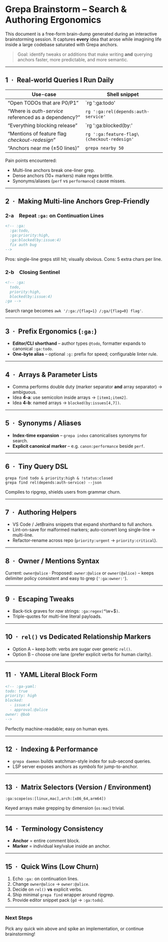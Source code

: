 # Grepa Brainstorm – Search & Authoring Ergonomics
<!-- :M: fixme, refactor this uses old patterns -->
This document is a free-form brain-dump generated during an interactive brainstorming session.  It captures **every** idea that arose while imagining life inside a large codebase saturated with Grepa anchors.

> Goal: identify tweaks or additions that make writing **and** querying anchors faster, more predictable, and more semantic.

---

## 1 · Real-world Queries I Run Daily

| Use-case | Shell snippet |
|----------|---------------|
| “Open TODOs that are P0/P1” | `rg ':ga:todo' | rg ':ga:priority:(critical|high)'` |
| “Where is *auth-service* referenced as a dependency?” | `rg ':ga:rel(depends:auth-service'` |
| “Everything blocking release” | `rg ':ga:blocked(by:' | rg -v ':ga:status:resolved'` |
| “Mentions of feature flag *checkout-redesign*” | `rg ':ga:feature-flag\(checkout-redesign'` |
| “Anchors near me (±50 lines)” | `grepa nearby 50` |

Pain points encountered:

* Multi-line anchors break one-liner grep.
* Dense anchors (10+ markers) make regex brittle.
* Synonyms/aliases (`perf` vs `performance`) cause misses.

---

## 2 · Making Multi-line Anchors Grep-Friendly

### 2-a Repeat `:ga:` on Continuation Lines

```html
<!-- :ga:
  :ga:todo,
  :ga:priority:high,
  :ga:blocked(by:issue:4)
  fix auth bug
-->
```

Pros: single-line greps still hit; visually obvious.  Cons: 5 extra chars per line.

### 2-b Closing Sentinel

```html
<!-- :ga:
  todo,
  priority:high,
  blocked(by:issue:4)
;ga -->
```

Search range becomes `awk '/:ga:/{flag=1} /;ga/{flag=0} flag'`.

---

## 3 · Prefix Ergonomics (`:ga:`)

* **Editor/CLI shorthand** – author types `@todo`, formatter expands to canonical `:ga:todo`.
* **One-byte alias** – optional `:g:` prefix for speed; configurable linter rule.

---

## 4 · Arrays & Parameter Lists

* Comma performs double duty (marker separator **and** array separator) → ambiguous.
* Idea **4-a**: use semicolon inside arrays → `[item1;item2]`.
* Idea **4-b**: named arrays → `blocked(by:issues[4,7])`.

---

## 5 · Synonyms / Aliases

* **Index-time expansion** – `grepa index` canonicalises synonyms for search.
* **Explicit canonical marker** – e.g. `canon:performance` beside `perf`.

---

## 6 · Tiny Query DSL

```
grepa find todo & priority:high & !status:closed
grepa find rel(depends:auth-service) --json
```

Compiles to ripgrep, shields users from grammar churn.

---

## 7 · Authoring Helpers

* VS Code / JetBrains snippets that expand shorthand to full anchors.
* Lint-on-save for malformed markers; auto-convert long single-line → multi-line.
* Refactor-rename across repo (`priority:urgent` → `priority:critical`).

---

## 8 · Owner / Mentions Syntax

Current: `owner@alice` · Proposed: `owner:@alice` or `owner(@alice)` – keeps delimiter policy consistent and easy to grep (`':ga:owner:'`).

---

## 9 · Escaping Tweaks

* Back-tick graves for *raw* strings: `:ga:regex(`^\w+$`)`.
* Triple-quotes for multi-line literal payloads.

---

## 10 · `rel()` vs Dedicated Relationship Markers

* Option A – keep both: verbs are sugar over generic `rel()`.
* Option B – choose one lane (prefer explicit verbs for human clarity).

---

## 11 · YAML Literal Block Form

```html
<!-- :ga-yaml:
todo: true
priority: high
blocked:
  - issue:4
  - approval:@alice
owner: @bob
-->
```

Perfectly machine-readable; easy on human eyes.

---

## 12 · Indexing & Performance

* `grepa daemon` builds watchman-style index for sub-second queries.
* LSP server exposes anchors as *symbols* for jump-to-anchor.

---

## 13 · Matrix Selectors (Version / Environment)

```text
:ga:scope(os:[linux,mac],arch:[x86_64,arm64])
```

Keyed arrays make grepping by dimension (`os:mac`) trivial.

---

## 14 · Terminology Consistency

* **Anchor** = entire comment block.
* **Marker** = individual key/value inside an anchor.

---

## 15 · Quick Wins (Low Churn)

1. Echo `:ga:` on continuation lines.
2. Change `owner@alice` → `owner:@alice`.
3. Decide on `rel()` **vs** explicit verbs.
4. Ship minimal `grepa find` wrapper around ripgrep.
5. Provide editor snippet pack (`gd` → `:ga:todo`).

---

### Next Steps

Pick any quick win above and spike an implementation, or continue brainstorming!
